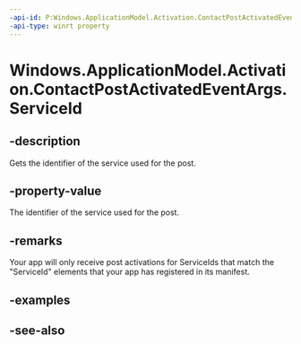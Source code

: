 ```yaml
---
-api-id: P:Windows.ApplicationModel.Activation.ContactPostActivatedEventArgs.ServiceId
-api-type: winrt property
---
```


<!-- Property syntax
public string ServiceId { get; }
-->

# Windows.ApplicationModel.Activation.ContactPostActivatedEventArgs.ServiceId

## -description
Gets the identifier of the service used for the post.

## -property-value
The identifier of the service used for the post.

## -remarks
Your app will only receive post activations for ServiceIds that match the "ServiceId" elements that your app has registered in its manifest.

## -examples

## -see-also
